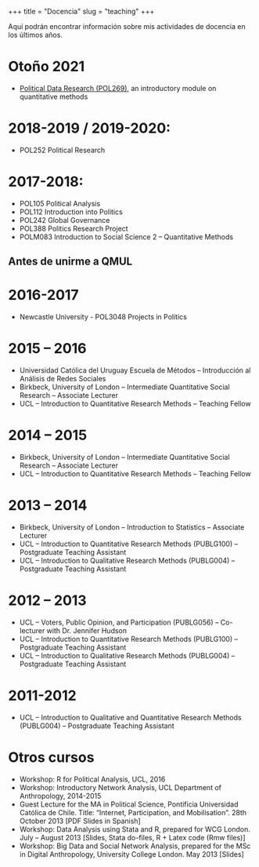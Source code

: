 +++
title = "Docencia"
slug = "teaching"
+++

Aquí podrán encontrar información sobre mis actividades de docencia en los últimos años.


# Otoño 2021

- [Political Data Research (POL269)](https://qmul-spir.github.io/POL269/), an introductory module on quantitative methods

# 2018-2019 / 2019-2020:

- POL252 Political Research

# 2017-2018:

- POL105 Political Analysis
- POL112 Introduction into Politics
- POL242 Global Governance
- POL388 Politics Research Project
- POLM083 Introduction to Social Science 2 – Quantitative Methods 

## Antes de unirme a QMUL

# 2016-2017

- Newcastle University - POL3048 Projects in Politics

# 2015 – 2016

- Universidad Católica del Uruguay Escuela de Métodos – Introducción al Análisis de Redes Sociales 
- Birkbeck, University of London – Intermediate Quantitative Social Research – Associate Lecturer
- UCL – Introduction to Quantitative Research Methods – Teaching Fellow

# 2014 – 2015

- Birkbeck, University of London – Intermediate Quantitative Social Research – Associate Lecturer
- UCL – Introduction to Quantitative Research Methods – Teaching Fellow

# 2013 – 2014

- Birkbeck, University of London – Introduction to Statistics – Associate Lecturer
- UCL – Introduction to Quantitative Research Methods (PUBLG100) – Postgraduate Teaching Assistant
- UCL – Introduction to Qualitative Research Methods (PUBLG004) – Postgraduate Teaching Assistant

# 2012 – 2013

- UCL – Voters, Public Opinion, and Participation (PUBLG056) – Co-lecturer with Dr. Jennifer Hudson
- UCL – Introduction to Quantitative Research Methods (PUBLG100) – Postgraduate Teaching Assistant
- UCL – Introduction to Qualitative Research Methods (PUBLG004) – Postgraduate Teaching Assistant

# 2011-2012

- UCL – Introduction to Qualitative and Quantitative Research Methods (PUBLG004) – Postgraduate Teaching Assistant

# Otros cursos

- Workshop: R for Political Analysis, UCL, 2016
- Workshop: Introductory Network Analysis, UCL Department of Anthropology, 2014-2015
- Guest Lecture for the MA in Political Science, Pontificia Universidad Católica de Chile. Title: “Internet, Participation, and Mobilisation”. 28th October 2013 [PDF Slides in Spanish]
- Workshop: Data Analysis using Stata and R, prepared for WCG London. July – August 2013 [Slides, Stata do-files, R + Latex code (Rmw files)]
- Workshop: Big Data and Social Network Analysis, prepared for the MSc in Digital Anthropology, University College London. May 2013 [Slides]